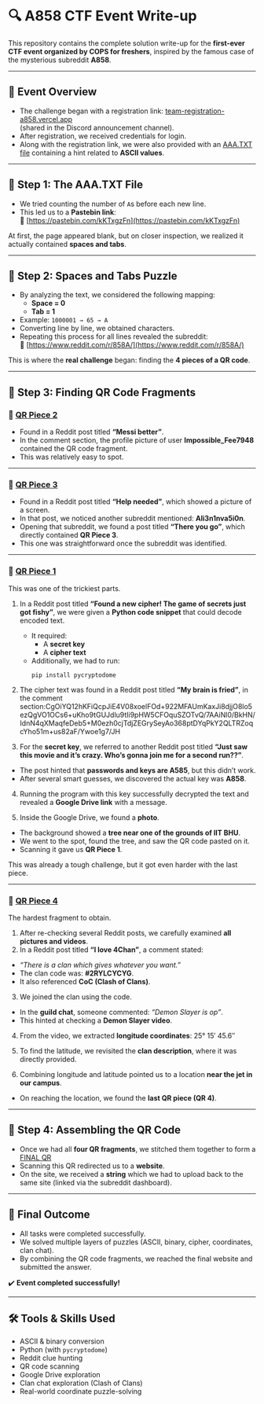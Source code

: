 # 🔍 A858 CTF Event Write-up

This repository contains the complete solution write-up for the **first-ever CTF event organized by COPS for freshers**, inspired by the famous case of the mysterious subreddit **A858**.

---

## 📌 Event Overview
- The challenge began with a registration link: [team-registration-a858.vercel.app](https://team-registration-a858.vercel.app/)  
  (shared in the Discord announcement channel).  
- After registration, we received credentials for login.  
- Along with the registration link, we were also provided with an [AAA.TXT file](https://drive.google.com/file/d/1o4_DIj9gkozQKG-ywghtdQaR8ex9NSFp/view?usp=sharing) containing a hint related to **ASCII values**.

---

## 🧩 Step 1: The AAA.TXT File
- We tried counting the number of `A`s before each new line.  
- This led us to a **Pastebin link**:  
  🔗 [https://pastebin.com/kKTxgzFn](https://pastebin.com/kKTxgzFn)  

At first, the page appeared blank, but on closer inspection, we realized it actually contained **spaces and tabs**.

---

## 🧩 Step 2: Spaces and Tabs Puzzle
- By analyzing the text, we considered the following mapping:
  - **Space = 0**  
  - **Tab = 1**  
- Example: `1000001 → 65 → A`  
- Converting line by line, we obtained characters.  
- Repeating this process for all lines revealed the subreddit:  
  🔗 [https://www.reddit.com/r/858A/](https://www.reddit.com/r/858A/)  

This is where the **real challenge** began: finding the **4 pieces of a QR code**.

---

## 🧩 Step 3: Finding QR Code Fragments

### 🔹 [QR Piece 2](https://drive.google.com/file/d/1zJweWEFbkHMhip4J5ViQvFXBcUOgTbVV/view?usp=sharing)
- Found in a Reddit post titled **“Messi better”**.  
- In the comment section, the profile picture of user **Impossible_Fee7948** contained the QR code fragment.  
- This was relatively easy to spot.  

---

### 🔹  [QR Piece 3](https://drive.google.com/file/d/1CKNWR9pAFsA37W7PlaU6LZ2xc4XVcIhT/view?usp=sharing)
- Found in a Reddit post titled **“Help needed”**, which showed a picture of a screen.  
- In that post, we noticed another subreddit mentioned: **Ali3n1nva5i0n**.  
- Opening that subreddit, we found a post titled **“There you go”**, which directly contained **QR Piece 3**.  
- This one was straightforward once the subreddit was identified.  

---

### 🔹  [QR Piece 1](https://drive.google.com/file/d/1TzboJWF-IeGz-yddXXABQ0vwXL3_3Tpy/view?usp=sharing)
This was one of the trickiest parts.  

1. In a Reddit post titled **“Found a new cipher! The game of secrets just got fishy”**, we were given a **Python code snippet** that could decode encoded text.  
   - It required:
     - A **secret key**
     - A **cipher text**  
   - Additionally, we had to run:  
     ```
     pip install pycryptodome
     ```

2. The cipher text was found in a Reddit post titled **“My brain is fried”**, in the comment section:CgOiYQ12hKFiQcpJiE4V08xoelFOd+922MFAUmKaxJi8djjO8lo5ezQgVO1OCs6+uKho9tGUJdlu9tIi9pHW5CFOquSZOTvQ/7AAiNl0/BkHN/IdnN4qXMaqfeDeb5+M0ezh0cjTdjZEGrySeyAo368ptDYqPkY2QLTRZoqcYho51m+us82aF/Ywoe1g7/JH

3. For the **secret key**, we referred to another Reddit post titled **“Just saw this movie and it’s crazy. Who’s gonna join me for a second run??”**.  
- The post hinted that **passwords and keys are A585**, but this didn’t work.  
- After several smart guesses, we discovered the actual key was **A858**.  

4. Running the program with this key successfully decrypted the text and revealed a **Google Drive link** with a message.  

5. Inside the Google Drive, we found a **photo**.  
- The background showed a **tree near one of the grounds of IIT BHU**.  
- We went to the spot, found the tree, and saw the QR code pasted on it.  
- Scanning it gave us **QR Piece 1**.  

This was already a tough challenge, but it got even harder with the last piece.  

---

### 🔹  [QR Piece 4](https://drive.google.com/file/d/1YQaeeYPaGjqkaQhMGBkFFHXgsNEU2i2q/view?usp=sharing)
The hardest fragment to obtain.  

1. After re-checking several Reddit posts, we carefully examined **all pictures and videos**.  
2. In a Reddit post titled **“I love 4Chan”**, a comment stated:  
- *“There is a clan which gives whatever you want.”*  
- The clan code was: **#2RYLCYCYG**.  
- It also referenced **CoC (Clash of Clans)**.  

3. We joined the clan using the code.  
- In the **guild chat**, someone commented: *“Demon Slayer is op”*.  
- This hinted at checking a **Demon Slayer video**.  

4. From the video, we extracted **longitude coordinates**:  25° 15′ 45.6″


5. To find the latitude, we revisited the **clan description**, where it was directly provided.  

6. Combining longitude and latitude pointed us to a location **near the jet in our campus**.  
- On reaching the location, we found the **last QR piece (QR 4)**.  

---

## 🧩 Step 4: Assembling the QR Code
- Once we had all **four QR fragments**, we stitched them together to form a [FINAL QR](https://drive.google.com/file/d/1klGZn2PjDB9GcJmjq-VJ2EcSLkQje9lu/view?usp=drive_link)  
- Scanning this QR redirected us to a **website**.  
- On the site, we received a **string** which we had to upload back to the same site (linked via the subreddit dashboard).  

---

## 🏁 Final Outcome
- All tasks were completed successfully.  
- We solved multiple layers of puzzles (ASCII, binary, cipher, coordinates, clan chat).  
- By combining the QR code fragments, we reached the final website and submitted the answer.  

✔️ **Event completed successfully!**

---

## 🛠️ Tools & Skills Used
- ASCII & binary conversion  
- Python (with `pycryptodome`)  
- Reddit clue hunting  
- QR code scanning  
- Google Drive exploration  
- Clan chat exploration (Clash of Clans)  
- Real-world coordinate puzzle-solving  




